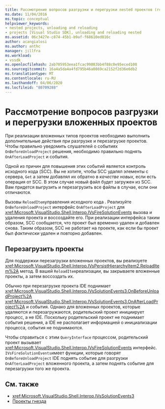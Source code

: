 ```yaml
---
title: Рассмотрение вопросов разгрузки и перегрузки nested проектов (ru) Документы Майкрософт
ms.date: 11/04/2016
ms.topic: conceptual
helpviewer_keywords:
- nested projects, unloading and reloading
- projects [Visual Studio SDK], unloading and reloading nested
ms.assetid: 06c3427e-c874-45b1-b9af-f68610ed016c
author: acangialosi
ms.author: anthc
manager: jillfra
ms.workload:
- vssdk
ms.openlocfilehash: 2ab705953eea1fcac99883bb4f88c0e95eced108
ms.sourcegitcommit: 16a4a5da4a4fd795b46a0869ca2152f2d36e6db2
ms.translationtype: MT
ms.contentlocale: ru-RU
ms.lasthandoff: 04/06/2020
ms.locfileid: "80709288"
---
```

# <a name="considerations-for-unloading-and-reloading-nested-projects"></a>Рассмотрение вопросов разгрузки и перегрузки вложенных проектов

При реализации вложенных типов проектов необходимо выполнить дополнительные действия при разгрузке и перезагрузке проектов. Чтобы правильно уведомить слушателей о событиях `OnBeforeUnloadProject` решения, необходимо правильно поднять `OnAfterLoadProject` и события.

Одной из причин для повышения этих событий является контроль исходного кода (SCC). Вы не хотите, чтобы SCC удалял элементы с сервера, `Get` а затем добавлял их обратно в *качестве новых,* если есть операция от SCC. В этом случае новый файл будет загружен из SCC. Вам придется выгрузить и перезагрузить все файлы в случае, если они отличаются.

Вызовы `ReloadItem`управления исходного кода . Реализуйте `OnBeforeUnloadProject` интерфейс `OnAfterLoadProject` для <xref:Microsoft.VisualStudio.Shell.Interop.IVsFireSolutionEvents> вызова и удаления проекта и воссоздайте его. При реализации интерфейса таким образом, SCC сообщается, что проект был временно удален и добавлен снова. Таким образом, SCC не работает на проекте, как если бы проект был *фактически* удален и повторно добавлен.

## <a name="reload-projects"></a>Перезагрузить проекты

Для поддержки перезагрузки вложенных проектов, вы реализуете <xref:Microsoft.VisualStudio.Shell.Interop.IVsPersistHierarchyItem2.ReloadItem%2A> метод. В вашей `ReloadItem`реализации, вы закрываете вложенные проекты, а затем воссоздать их.

Обычно при перезагрузке проекта IDE поднимает <xref:Microsoft.VisualStudio.Shell.Interop.IVsSolutionEvents3.OnBeforeUnloadProject%2A> <xref:Microsoft.VisualStudio.Shell.Interop.IVsSolutionEvents3.OnAfterLoadProject%2A> и события. Однако для вложенных проектов, которые удаляются и перезагружаются, родительский проект инициирует процесс, а не IDE. Поскольку родительский проект не поднимает события решения, а IDE не располагает информацией о инициализации процесса, события не поднимаются.

Чтобы справиться с этим `QueryInterface` процессом, родительский проект вызывает <xref:Microsoft.VisualStudio.Shell.Interop.IVsFireSolutionEvents> интерфейс. `IVsFireSolutionEvents`имеет функции, которые говорят `OnBeforeUnloadProject` IDE поднять событие для разгрузки `OnAfterLoadProject` вложенного проекта, а затем поднять событие для перезагрузки того же проекта.

## <a name="see-also"></a>См. также

- <xref:Microsoft.VisualStudio.Shell.Interop.IVsSolutionEvents3>
- [Проекты гнезда](../../extensibility/internals/nesting-projects.md)
